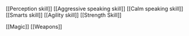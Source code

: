 [[Perception skill]]
[[Aggressive speaking skill]]
[[Calm speaking skill]]
[[Smarts skill]]
[[Agility skill]]
[[Strength Skill]]

[[Magic]]
[[Weapons]]